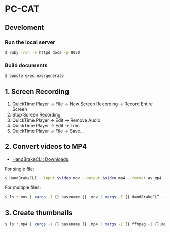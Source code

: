 # PC-CAT

## Develoment

### Run the local server

```sh
$ ruby -run -e httpd docs -p 8080
```

### Build documents

```sh
$ bundle exec exe/generate
```

## 1. Screen Recording

1. QuickTime Player -> File -> New Screen Recording -> Record Entire Screen
2. Stop Screen Recording
3. QuickTime Player -> Edit -> Remove Audio
4. QuickTime Player -> Edit -> Trim
5. QuickTime Player -> File -> Save...

## 2. Convert videos to MP4

* [HandBrakeCLI: Downloads](https://handbrake.fr/downloads2.php)

For single file:

```sh
$ HandBrakeCLI --input $video.mov --output $video.mp4 --format av_mp4 --optimize --align-av --encoder x264 --quality 22.0 --rate 30 --width 1920 --height 1080 --auto-anamorphic --keep-display-aspect --modulus 2
```

For multiple files:

```sh
$ ls *.mov | xargs -I {} basename {} .mov | xargs -I {} HandBrakeCLI --input {}.mov --output {}.mp4 --format av_mp4 --optimize --align-av --encoder x264 --quality 22.0 --rate 30 --width 1920 --height 1080 --auto-anamorphic --keep-display-aspect --modulus 2
```

## 3. Create thumbnails

```sh
$ ls *.mp4 | xargs -I {} basename {} .mp4 | xargs -I {} ffmpeg -i {}.mp4 -vf "thumbnail,scale=1024:640" -frames:v 1 {}.png
```
